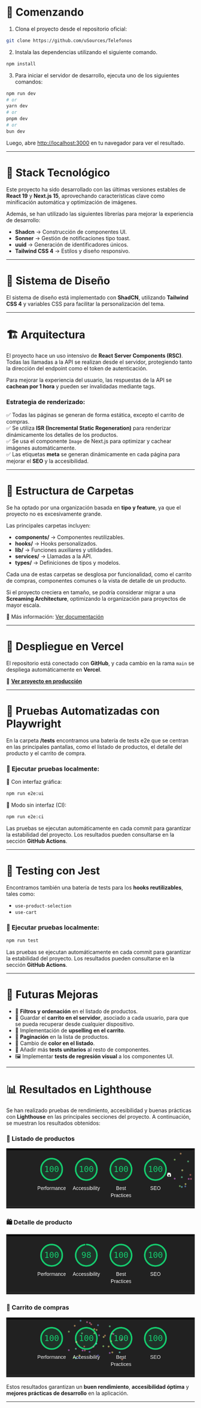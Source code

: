 # 📌 Comenzando

1. Clona el proyecto desde el repositorio oficial:

```bash
git clone https://github.com/uSources/Telefonos
```

2. Instala las dependencias utilizando el siguiente comando.

```bash
npm install
```

3. Para iniciar el servidor de desarrollo, ejecuta uno de los siguientes comandos:

```bash
npm run dev
# or
yarn dev
# or
pnpm dev
# or
bun dev
```

Luego, abre [http://localhost:3000](http://localhost:3000) en tu navegador para ver el resultado.

---

# 🚀 Stack Tecnológico

Este proyecto ha sido desarrollado con las últimas versiones estables de **React 19** y **Next.js 15**, aprovechando características clave como minificación automática y optimización de imágenes.

Además, se han utilizado las siguientes librerías para mejorar la experiencia de desarrollo:

- **Shadcn** → Construcción de componentes UI.
- **Sonner** → Gestión de notificaciones tipo toast.
- **uuid** → Generación de identificadores únicos.
- **Tailwind CSS 4** → Estilos y diseño responsivo.

---

# 🎨 Sistema de Diseño

El sistema de diseño está implementado con **ShadCN**, utilizando **Tailwind CSS 4** y variables CSS para facilitar la personalización del tema.

---

# 🏗️ Arquitectura

El proyecto hace un uso intensivo de **React Server Components (RSC)**. Todas las llamadas a la API se realizan desde el servidor, protegiendo tanto la dirección del endpoint como el token de autenticación.

Para mejorar la experiencia del usuario, las respuestas de la API se **cachean por 1 hora** y pueden ser invalidadas mediante tags.

### **Estrategia de renderizado:**

✅ Todas las páginas se generan de forma estática, excepto el carrito de compras.  
✅ Se utiliza **ISR (Incremental Static Regeneration)** para renderizar dinámicamente los detalles de los productos.  
✅ Se usa el componente `Image` de Next.js para optimizar y cachear imágenes automáticamente.  
✅ Las etiquetas **meta** se generan dinámicamente en cada página para mejorar el **SEO** y la accesibilidad.

---

# 📂 Estructura de Carpetas

Se ha optado por una organización basada en **tipo y feature**, ya que el proyecto no es excesivamente grande.

Las principales carpetas incluyen:

- **components/** → Componentes reutilizables.
- **hooks/** → Hooks personalizados.
- **lib/** → Funciones auxiliares y utilidades.
- **services/** → Llamadas a la API.
- **types/** → Definiciones de tipos y modelos.

Cada una de estas carpetas se desglosa por funcionalidad, como el carrito de compras, componentes comunes o la vista de detalle de un producto.

Si el proyecto creciera en tamaño, se podría considerar migrar a una **Screaming Architecture**, optimizando la organización para proyectos de mayor escala.

📖 Más información: [Ver documentación](https://dev.to/itswillt/folder-structures-in-react-projects-3dp8)

---

# 🚢 Despliegue en Vercel

El repositorio está conectado con **GitHub**, y cada cambio en la rama `main` se despliega automáticamente en **Vercel**.

🔗 **[Ver proyecto en producción](https://telefonos-rose.vercel.app/)**

---

# 🧪 Pruebas Automatizadas con Playwright

En la carpeta **/tests** encontramos una batería de tests e2e que se centran en las principales pantallas, como el listado de productos, el detalle del producto y el carrito de compra.

### 📌 Ejecutar pruebas localmente:

🔹 Con interfaz gráfica:

```bash
npm run e2e:ui
```

🔹 Modo sin interfaz (CI):

```bash
npm run e2e:ci
```

Las pruebas se ejecutan automáticamente en cada commit para garantizar la estabilidad del proyecto. Los resultados pueden consultarse en la sección **GitHub Actions**.

---

# 🧪 Testing con Jest

Encontramos también una batería de tests para los **hooks reutilizables**, tales como:

- `use-product-selection`
- `use-cart`

### 📌 Ejecutar pruebas localmente:

```bash
npm run test
```

Las pruebas se ejecutan automáticamente en cada commit para garantizar la estabilidad del proyecto. Los resultados pueden consultarse en la sección **GitHub Actions**.

---

# 🔮 Futuras Mejoras

- 🛒 **Filtros y ordenación** en el listado de productos.
- 💾 Guardar el **carrito en el servidor**, asociado a cada usuario, para que se pueda recuperar desde cualquier dispositivo.
- 🚀 Implementación de **upselling en el carrito**.
- 📑 **Paginación** en la lista de productos.
- 🎨 Cambio de **color en el listado**.
- 🔧 Añadir más **tests unitarios** al resto de componentes.
- 🖼️ Implementar **tests de regresión visual** a los componentes UI.

---

# 📊 Resultados en Lighthouse

Se han realizado pruebas de rendimiento, accesibilidad y buenas prácticas con **Lighthouse** en las principales secciones del proyecto. A continuación, se muestran los resultados obtenidos:

### 📍 Listado de productos

![Listado de productos](assets/image.png)

### 🛍️ Detalle de producto

![Detalle de producto](assets/image-1.png)

### 🛒 Carrito de compras

![Carrito de compras](assets/image-2.png)

Estos resultados garantizan un **buen rendimiento**, **accesibilidad óptima** y **mejores prácticas de desarrollo** en la aplicación.

---
